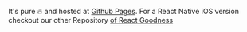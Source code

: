It's pure 🔥 and hosted at [Github Pages](https://hilvitzs.github.io/2ux-ui/). For a React Native iOS version checkout our other Repository [of React Goodness](https://github.com/DBULL7/uxuiReactNative)
